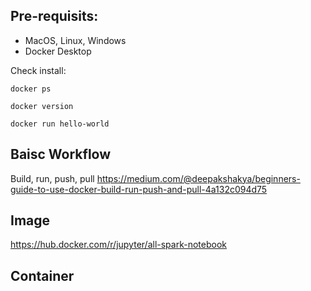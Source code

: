 ## Pre-requisits:

- MacOS, Linux, Windows
- Docker Desktop

Check install:

```
docker ps 
```
```
docker version
```
```
docker run hello-world
```

## Baisc Workflow

Build, run, push, pull
https://medium.com/@deepakshakya/beginners-guide-to-use-docker-build-run-push-and-pull-4a132c094d75

## Image

https://hub.docker.com/r/jupyter/all-spark-notebook

## Container



